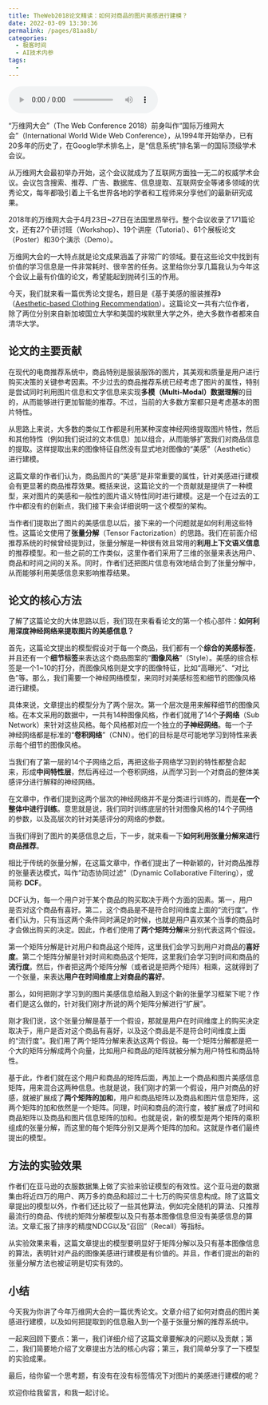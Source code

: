 ```yaml
---
title: TheWeb2018论文精读：如何对商品的图片美感进行建模？
date: 2022-03-09 13:30:36
permalink: /pages/81aa8b/
categories:
  - 极客时间
  - AI技术内参
tags:
  - 
---
```

<audio title="016.TheWeb2018论文精读：如何对商品的图片美感进行建模？" src="https://static001.geekbang.org/resource/audio/6e/5c/6e43f655e9aa5e0bb9b527e0649eb75c.mp3" controls="controls"></audio> 
<p>“万维网大会”（The Web Conference 2018）前身叫作“国际万维网大会”（International World Wide Web Conference），从1994年开始举办，已有20多年的历史了，在Google学术排名上，是“信息系统”排名第一的国际顶级学术会议。</p>
<p>从万维网大会最初举办开始，这个会议就成为了互联网方面独一无二的权威学术会议。会议包含搜索、推荐、广告、数据库、信息提取、互联网安全等诸多领域的优秀论文，每年都吸引着上千名世界各地的学者和工程师来分享他们的最新研究成果。</p>
<p>2018年的万维网大会于4月23日~27日在法国里昂举行。整个会议收录了171篇论文，还有27个研讨班（Workshop）、19个讲座（Tutorial）、61个展板论文（Poster）和30个演示（Demo）。</p>
<p>万维网大会的一大特点就是论文成果涵盖了非常广的领域。要在这些论文中找到有价值的学习信息是一件非常耗时、很辛苦的任务。这里给你分享几篇我认为今年这个会议上最有价值的论文，希望能起到抛砖引玉的作用。</p>
<p>今天，我们就来看一篇优秀论文提名，题目是《基于美感的服装推荐》（<a href="https://www.comp.nus.edu.sg/~xiangnan/papers/www18-clothing-rec.pdf">Aesthetic-based Clothing Recommendation</a>）。这篇论文一共有六位作者，除了两位分别来自新加坡国立大学和美国的埃默里大学之外，绝大多数作者都来自清华大学。</p>
<h2>论文的主要贡献</h2>
<p>在现代的电商推荐系统中，商品特别是服装服饰的图片，其美观和质量是用户进行购买决策的关键参考因素。不少过去的商品推荐系统已经考虑了图片的属性，特别是尝试同时利用图片信息和文字信息来实现<strong>多模（Multi-Modal）数据理解</strong>的目的，从而能够进行更加智能的推荐。不过，当前的大多数方案都只是考虑基本的图片特性。</p>
<p>从思路上来说，大多数的类似工作都是利用某种深度神经网络提取图片特性，然后和其他特性（例如我们说过的文本信息）加以组合，从而能够扩宽我们对商品信息的提取。这样提取出来的图像特征自然没有显式地对图像的“美感”（Aesthetic）进行建模。</p>
<p>这篇文章的作者们认为，商品图片的“美感”是非常重要的属性，针对美感进行建模会有更显著的商品推荐效果。概括来说，这篇论文的一个贡献就是提供了一种模型，来对图片的美感和一般性的图片语义特性同时进行建模。这是一个在过去的工作中都没有的创新点，我们接下来会详细说明一这个模型的架构。</p>
<p>当作者们提取出了图片的美感信息以后，接下来的一个问题就是如何利用这些特性。这篇论文使用了<strong>张量分解</strong>（Tensor Factorization）的思路。我们在前面介绍推荐系统的时候曾经提到过，张量分解是一种很有效且常用的<strong>利用上下文语义信息</strong>的推荐模型。和一些之前的工作类似，这里作者们采用了三维的张量来表达用户、商品和时间之间的关系。同时，作者们还把图片信息有效地结合到了张量分解中，从而能够利用美感信息来影响推荐结果。</p>
<h2>论文的核心方法</h2>
<p>了解了这篇论文的大体思路以后，我们现在来看看论文的第一个核心部件：<strong>如何利用深度神经网络来提取图片的美感信息？</strong></p>
<!-- [[[read_end]]] -->
<p>首先，这篇论文提出的模型假设对于每一个商品，我们都有一个<strong>综合的美感标签</strong>，并且还有一个<strong>细节标签</strong>来表达这个商品图案的“<strong>图像风格</strong>”（Style）。美感的综合标签是一个1~10的打分，而图像风格则是文字的图像特征，比如“高曝光”、“对比色”等。那么，我们需要一个神经网络模型，来同时对美感标签和细节的图像风格进行建模。</p>
<p>具体来说，文章提出的模型分为了两个层次。第一个层次是用来解释细节的图像风格。在本文采用的数据中，一共有14种图像风格，作者们就用了14个<strong>子网络</strong>（Sub Network）来针对这些风格。每个风格都对应一个独立的<strong>子神经网络</strong>。每一个子神经网络都是标准的“<strong>卷积网络</strong>”（CNN）。他们的目标是尽可能地学习到特性来表示每个细节的图像风格。</p>
<p>当我们有了第一层的14个子网络之后，再把这些子网络学习到的特性都整合起来，形成<strong>中间特性层</strong>，然后再经过一个卷积网络，从而学习到一个对商品的整体美感评分进行解释的神经网络。</p>
<p>在文章中，作者们提到这两个层次的神经网络并不是分类进行训练的，而是<strong>在一个整体中进行训练</strong>。意思就是说，我们同时训练底层的针对图像风格的14个子网络的参数，以及高层次的针对美感评分的网络的参数。</p>
<p>当我们得到了图片的美感信息之后，下一步，就来看一下<strong>如何利用张量分解来进行商品推荐</strong>。</p>
<p>相比于传统的张量分解，在这篇文章中，作者们提出了一种新颖的，针对商品推荐的张量表达模式，叫作“动态协同过滤”（Dynamic Collaborative Filtering），或简称 <strong>DCF</strong>。</p>
<p>DCF认为，每一个用户对于某个商品的购买取决于两个方面的因素。第一，用户是否对这个商品有喜好。第二，这个商品是不是符合时间维度上面的“流行度”。作者们认为，只有当这两个条件同时满足的时候，也就是用户喜欢某个当季的商品时才会做出购买的决定。因此，作者们使用了<strong>两个矩阵分解</strong>来分别代表这两个假设。</p>
<p>第一个矩阵分解是针对用户和商品这个矩阵，这里我们会学习到用户对商品的<strong>喜好度</strong>。第二个矩阵分解是针对时间和商品这个矩阵，这里我们会学习到时间和商品的<strong>流行度</strong>。然后，作者把这两个矩阵分解（或者说是把两个矩阵）相乘，这就得到了一个张量，来表达<strong>用户在时间维度上对商品的喜好</strong>。</p>
<p>那么，如何把刚才学习到的图片美感信息给融入到这个新的张量学习框架下呢？作者们是这么做的，针对我们刚才所说的两个矩阵分解进行“扩展”。</p>
<p>刚才我们说，这个张量分解是基于一个假设，那就是用户在时间维度上的购买决定取决于，用户是否对这个商品有喜好，以及这个商品是不是符合时间维度上面的“流行度”。我们用了两个矩阵分解来表达这两个假设。每一个矩阵分解都是把一个大的矩阵分解成两个向量，比如用户和商品的矩阵就被分解为用户特性和商品特性。</p>
<p>基于此，作者们就在这个用户和商品的矩阵后面，再加上一个商品和图片美感信息矩阵，用来混合这两种信息。也就是说，我们刚才的第一个假设，用户对商品的好感，就被扩展成了<strong>两个矩阵的加和</strong>，用户和商品矩阵以及商品和图片信息矩阵，这两个矩阵的加和依然是一个矩阵。同理，时间和商品的流行度，被扩展成了时间和商品矩阵以及商品和图片信息矩阵的加和。也就是说，新的模型是两个矩阵的乘积组成的张量分解，而这里的每个矩阵分别又是两个矩阵的加和。这就是作者们最终提出的模型。</p>
<h2>方法的实验效果</h2>
<p>作者们在亚马逊的衣服数据集上做了实验来验证模型的有效性。这个亚马逊的数据集由将近四万的用户、两万多的商品和超过二十七万的购买信息构成。除了这篇文章提出的模型以外，作者们还比较了一些其他算法，例如完全随机的算法、只推荐最流行的商品、传统的矩阵分解模型以及只有基本图像信息但没有美感信息的算法。文章汇报了排序的精度NDCG以及“召回”（Recall）等指标。</p>
<p>从实验效果来看，这篇文章提出的模型要明显好于矩阵分解以及只有基本图像信息的算法，表明针对产品的图像美感进行建模是有价值的。并且，作者们提出的新的张量分解方法也被证明是切实有效的。</p>
<h2>小结</h2>
<p>今天我为你讲了今年万维网大会的一篇优秀论文。文章介绍了如何对商品的图片美感进行建模，以及如何把提取到的信息融入到一个基于张量分解的推荐系统中。</p>
<p>一起来回顾下要点：第一，我们详细介绍了这篇文章要解决的问题以及贡献；第二，我们简要地介绍了文章提出方法的核心内容；第三，我们简单分享了一下模型的实验成果。</p>
<p>最后，给你留一个思考题，有没有在没有标签情况下对图片的美感进行建模的呢？</p>
<p>欢迎你给我留言，和我一起讨论。</p>
<p></p>
